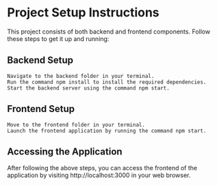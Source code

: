 # Project Setup Instructions

This project consists of both backend and frontend components. Follow these steps to get it up and running:

## Backend Setup

    Navigate to the backend folder in your terminal.
    Run the command npm install to install the required dependencies.
    Start the backend server using the command npm start.

## Frontend Setup

    Move to the frontend folder in your terminal.
    Launch the frontend application by running the command npm start.

## Accessing the Application

After following the above steps, you can access the frontend of the application by visiting http://localhost:3000 in your web browser.

